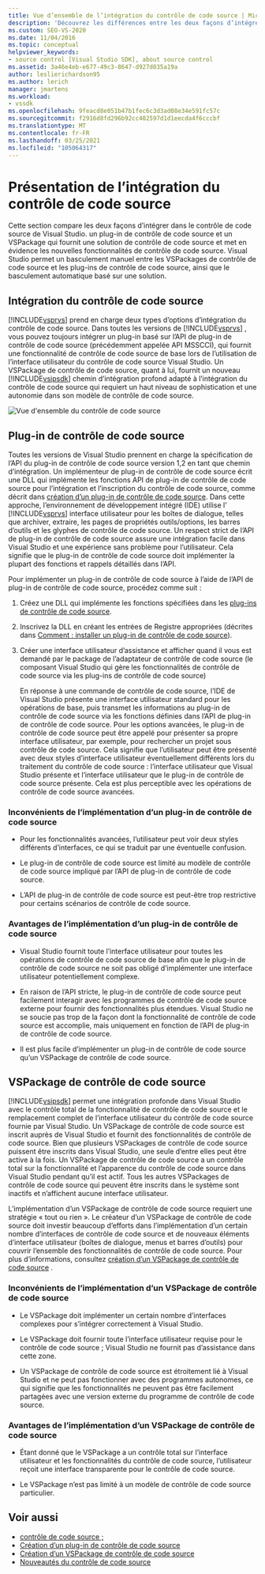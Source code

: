 ```yaml
---
title: Vue d’ensemble de l’intégration du contrôle de code source | Microsoft Docs
description: 'Découvrez les différences entre les deux façons d’intégrer le contrôle de code source dans Visual Studio : un plug-in de contrôle de code source et un VSPackage.'
ms.custom: SEO-VS-2020
ms.date: 11/04/2016
ms.topic: conceptual
helpviewer_keywords:
- source control [Visual Studio SDK], about source control
ms.assetid: 3a46e4eb-e677-49c3-8647-d927d035a19a
author: leslierichardson95
ms.author: lerich
manager: jmartens
ms.workload:
- vssdk
ms.openlocfilehash: 9feacd8e051b47b1fec6c3d3ad08e34e591fc57c
ms.sourcegitcommit: f2916d8fd296b92cc402597d1d1eecda4f6cccbf
ms.translationtype: MT
ms.contentlocale: fr-FR
ms.lasthandoff: 03/25/2021
ms.locfileid: "105064317"
---
```

# <a name="source-control-integration-overview"></a>Présentation de l’intégration du contrôle de code source
Cette section compare les deux façons d’intégrer dans le contrôle de code source de Visual Studio. un plug-in de contrôle de code source et un VSPackage qui fournit une solution de contrôle de code source et met en évidence les nouvelles fonctionnalités de contrôle de code source. Visual Studio permet un basculement manuel entre les VSPackages de contrôle de code source et les plug-ins de contrôle de code source, ainsi que le basculement automatique basé sur une solution.

## <a name="source-control-integration"></a>Intégration du contrôle de code source
 [!INCLUDE[vsprvs](../../code-quality/includes/vsprvs_md.md)] prend en charge deux types d’options d’intégration du contrôle de code source. Dans toutes les versions de [!INCLUDE[vsprvs](../../code-quality/includes/vsprvs_md.md)] , vous pouvez toujours intégrer un plug-in basé sur l’API de plug-in de contrôle de code source (précédemment appelée API MSSCCI), qui fournit une fonctionnalité de contrôle de code source de base lors de l’utilisation de l’interface utilisateur du contrôle de code source Visual Studio. Un VSPackage de contrôle de code source, quant à lui, fournit un nouveau [!INCLUDE[vsipsdk](../../extensibility/includes/vsipsdk_md.md)] chemin d’intégration profond adapté à l’intégration du contrôle de code source qui requiert un haut niveau de sophistication et une autonomie dans son modèle de contrôle de code source.

 ![Vue d'ensemble du contrôle de code source](../../extensibility/internals/media/sourcectnrloverview.gif "SourceCtnrlOverview")

## <a name="source-control-plug-in"></a>Plug-in de contrôle de code source
 Toutes les versions de Visual Studio prennent en charge la spécification de l’API du plug-in de contrôle de code source version 1,2 en tant que chemin d’intégration. Un implémenteur de plug-in de contrôle de code source écrit une DLL qui implémente les fonctions API de plug-in de contrôle de code source pour l’intégration et l’inscription du contrôle de code source, comme décrit dans [création d’un plug-in de contrôle de code source](../../extensibility/internals/creating-a-source-control-plug-in.md). Dans cette approche, l’environnement de développement intégré (IDE) utilise l' [!INCLUDE[vsprvs](../../code-quality/includes/vsprvs_md.md)] interface utilisateur pour les boîtes de dialogue, telles que archiver, extraire, les pages de propriétés outils/options, les barres d’outils et les glyphes de contrôle de code source. Un respect strict de l’API de plug-in de contrôle de code source assure une intégration facile dans Visual Studio et une expérience sans problème pour l’utilisateur. Cela signifie que le plug-in de contrôle de code source doit implémenter la plupart des fonctions et rappels détaillés dans l’API.

 Pour implémenter un plug-in de contrôle de code source à l’aide de l’API de plug-in de contrôle de code source, procédez comme suit :

1. Créez une DLL qui implémente les fonctions spécifiées dans les [plug-ins de contrôle de code source](../../extensibility/source-control-plug-ins.md).

2. Inscrivez la DLL en créant les entrées de Registre appropriées (décrites dans [Comment : installer un plug-in de contrôle de code source](../../extensibility/internals/how-to-install-a-source-control-plug-in.md)).

3. Créer une interface utilisateur d’assistance et afficher quand il vous est demandé par le package de l’adaptateur de contrôle de code source (le composant Visual Studio qui gère les fonctionnalités de contrôle de code source via les plug-ins de contrôle de code source)

   En réponse à une commande de contrôle de code source, l’IDE de Visual Studio présente une interface utilisateur standard pour les opérations de base, puis transmet les informations au plug-in de contrôle de code source via les fonctions définies dans l’API de plug-in de contrôle de code source. Pour les options avancées, le plug-in de contrôle de code source peut être appelé pour présenter sa propre interface utilisateur, par exemple, pour rechercher un projet sous contrôle de code source. Cela signifie que l’utilisateur peut être présenté avec deux styles d’interface utilisateur éventuellement différents lors du traitement du contrôle de code source : l’interface utilisateur que Visual Studio présente et l’interface utilisateur que le plug-in de contrôle de code source présente. Cela est plus perceptible avec les opérations de contrôle de code source avancées.

### <a name="drawbacks-to-implementing-a-source-control-plug-in"></a>Inconvénients de l’implémentation d’un plug-in de contrôle de code source

- Pour les fonctionnalités avancées, l’utilisateur peut voir deux styles différents d’interfaces, ce qui se traduit par une éventuelle confusion.

- Le plug-in de contrôle de code source est limité au modèle de contrôle de code source impliqué par l’API de plug-in de contrôle de code source.

- L’API de plug-in de contrôle de code source est peut-être trop restrictive pour certains scénarios de contrôle de code source.

### <a name="advantages-to-implementing-a-source-control-plug-in"></a>Avantages de l’implémentation d’un plug-in de contrôle de code source

- Visual Studio fournit toute l’interface utilisateur pour toutes les opérations de contrôle de code source de base afin que le plug-in de contrôle de code source ne soit pas obligé d’implémenter une interface utilisateur potentiellement complexe.

- En raison de l’API stricte, le plug-in de contrôle de code source peut facilement interagir avec les programmes de contrôle de code source externe pour fournir des fonctionnalités plus étendues. Visual Studio ne se soucie pas trop de la façon dont la fonctionnalité de contrôle de code source est accomplie, mais uniquement en fonction de l’API de plug-in de contrôle de code source.

- Il est plus facile d’implémenter un plug-in de contrôle de code source qu’un VSPackage de contrôle de code source.

## <a name="source-control-vspackage"></a>VSPackage de contrôle de code source
 [!INCLUDE[vsipsdk](../../extensibility/includes/vsipsdk_md.md)] permet une intégration profonde dans Visual Studio avec le contrôle total de la fonctionnalité de contrôle de code source et le remplacement complet de l’interface utilisateur du contrôle de code source fournie par Visual Studio. Un VSPackage de contrôle de code source est inscrit auprès de Visual Studio et fournit des fonctionnalités de contrôle de code source. Bien que plusieurs VSPackages de contrôle de code source puissent être inscrits dans Visual Studio, une seule d’entre elles peut être active à la fois. Un VSPackage de contrôle de code source a un contrôle total sur la fonctionnalité et l’apparence du contrôle de code source dans Visual Studio pendant qu’il est actif. Tous les autres VSPackages de contrôle de code source qui peuvent être inscrits dans le système sont inactifs et n’affichent aucune interface utilisateur.

 L’implémentation d’un VSPackage de contrôle de code source requiert une stratégie « tout ou rien ». Le créateur d’un VSPackage de contrôle de code source doit investir beaucoup d’efforts dans l’implémentation d’un certain nombre d’interfaces de contrôle de code source et de nouveaux éléments d’interface utilisateur (boîtes de dialogue, menus et barres d’outils) pour couvrir l’ensemble des fonctionnalités de contrôle de code source. Pour plus d’informations, consultez [création d’un VSPackage de contrôle de code source](../../extensibility/internals/creating-a-source-control-vspackage.md) .

### <a name="drawbacks-to-implementing-a-source-control-vspackage"></a>Inconvénients de l’implémentation d’un VSPackage de contrôle de code source

- Le VSPackage doit implémenter un certain nombre d’interfaces complexes pour s’intégrer correctement à Visual Studio.

- Le VSPackage doit fournir toute l’interface utilisateur requise pour le contrôle de code source ; Visual Studio ne fournit pas d’assistance dans cette zone.

- Un VSPackage de contrôle de code source est étroitement lié à Visual Studio et ne peut pas fonctionner avec des programmes autonomes, ce qui signifie que les fonctionnalités ne peuvent pas être facilement partagées avec une version externe du programme de contrôle de code source.

### <a name="advantages-to-implementing-a-source-control-vspackage"></a>Avantages de l’implémentation d’un VSPackage de contrôle de code source

- Étant donné que le VSPackage a un contrôle total sur l’interface utilisateur et les fonctionnalités du contrôle de code source, l’utilisateur reçoit une interface transparente pour le contrôle de code source.

- Le VSPackage n’est pas limité à un modèle de contrôle de code source particulier.

## <a name="see-also"></a>Voir aussi
- [contrôle de code source ;](../../extensibility/internals/source-control.md)
- [Création d’un plug-in de contrôle de code source](../../extensibility/internals/creating-a-source-control-plug-in.md)
- [Création d’un VSPackage de contrôle de code source](../../extensibility/internals/creating-a-source-control-vspackage.md)
- [Nouveautés du contrôle de code source](../../extensibility/internals/what-s-new-in-source-control.md)

